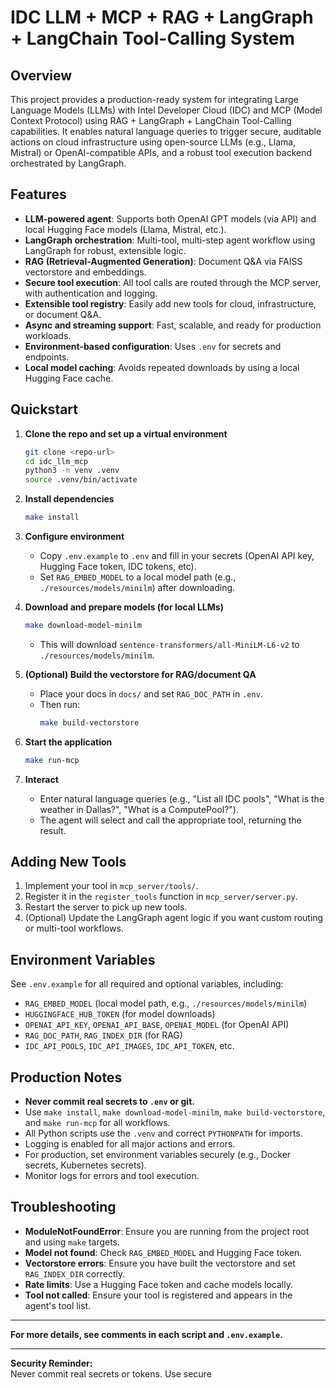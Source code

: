 # IDC LLM + MCP + RAG + LangGraph + LangChain Tool-Calling System

## Overview

This project provides a production-ready system for integrating Large Language Models (LLMs) with Intel Developer Cloud (IDC) and MCP (Model Context Protocol) using RAG + LangGraph + LangChain Tool-Calling capabilities. It enables natural language queries to trigger secure, auditable actions on cloud infrastructure using open-source LLMs (e.g., Llama, Mistral) or OpenAI-compatible APIs, and a robust tool execution backend orchestrated by LangGraph.

## Features

- **LLM-powered agent**: Supports both OpenAI GPT models (via API) and local Hugging Face models (Llama, Mistral, etc.).
- **LangGraph orchestration**: Multi-tool, multi-step agent workflow using LangGraph for robust, extensible logic.
- **RAG (Retrieval-Augmented Generation)**: Document Q&A via FAISS vectorstore and embeddings.
- **Secure tool execution**: All tool calls are routed through the MCP server, with authentication and logging.
- **Extensible tool registry**: Easily add new tools for cloud, infrastructure, or document Q&A.
- **Async and streaming support**: Fast, scalable, and ready for production workloads.
- **Environment-based configuration**: Uses `.env` for secrets and endpoints.
- **Local model caching**: Avoids repeated downloads by using a local Hugging Face cache.

## Quickstart

1. **Clone the repo and set up a virtual environment**
    ```sh
    git clone <repo-url>
    cd idc_llm_mcp
    python3 -m venv .venv
    source .venv/bin/activate
    ```

2. **Install dependencies**
    ```sh
    make install
    ```

3. **Configure environment**
    - Copy `.env.example` to `.env` and fill in your secrets (OpenAI API key, Hugging Face token, IDC tokens, etc).
    - Set `RAG_EMBED_MODEL` to a local model path (e.g., `./resources/models/minilm`) after downloading.

4. **Download and prepare models (for local LLMs)**
    ```sh
    make download-model-minilm
    ```
    - This will download `sentence-transformers/all-MiniLM-L6-v2` to `./resources/models/minilm`.

5. **(Optional) Build the vectorstore for RAG/document QA**
    - Place your docs in `docs/` and set `RAG_DOC_PATH` in `.env`.
    - Then run:
      ```sh
      make build-vectorstore
      ```

6. **Start the application**
    ```sh
    make run-mcp
    ```

7. **Interact**
    - Enter natural language queries (e.g., "List all IDC pools", "What is the weather in Dallas?", "What is a ComputePool?").
    - The agent will select and call the appropriate tool, returning the result.

## Adding New Tools

1. Implement your tool in `mcp_server/tools/`.
2. Register it in the `register_tools` function in `mcp_server/server.py`.
3. Restart the server to pick up new tools.
4. (Optional) Update the LangGraph agent logic if you want custom routing or multi-tool workflows.

## Environment Variables

See `.env.example` for all required and optional variables, including:
- `RAG_EMBED_MODEL` (local model path, e.g., `./resources/models/minilm`)
- `HUGGINGFACE_HUB_TOKEN` (for model downloads)
- `OPENAI_API_KEY`, `OPENAI_API_BASE`, `OPENAI_MODEL` (for OpenAI API)
- `RAG_DOC_PATH`, `RAG_INDEX_DIR` (for RAG)
- `IDC_API_POOLS`, `IDC_API_IMAGES`, `IDC_API_TOKEN`, etc.

## Production Notes

- **Never commit real secrets to `.env` or git.**
- Use `make install`, `make download-model-minilm`, `make build-vectorstore`, and `make run-mcp` for all workflows.
- All Python scripts use the `.venv` and correct `PYTHONPATH` for imports.
- Logging is enabled for all major actions and errors.
- For production, set environment variables securely (e.g., Docker secrets, Kubernetes secrets).
- Monitor logs for errors and tool execution.

## Troubleshooting

- **ModuleNotFoundError**: Ensure you are running from the project root and using `make` targets.
- **Model not found**: Check `RAG_EMBED_MODEL` and Hugging Face token.
- **Vectorstore errors**: Ensure you have built the vectorstore and set `RAG_INDEX_DIR` correctly.
- **Rate limits**: Use a Hugging Face token and cache models locally.
- **Tool not called**: Ensure your tool is registered and appears in the agent's tool list.

---

**For more details, see comments in each script and `.env.example`.**

---

**Security Reminder:**  
Never commit real secrets or tokens. Use secure
